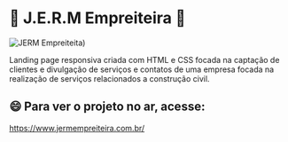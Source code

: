 # 👷 J.E.R.M Empreiteira 👷

<img src="assets/capa-projeto.PNG" alt="JERM Empreiteita">)

Landing page responsiva criada com HTML e CSS focada na captação de clientes e divulgação de serviços e contatos de uma empresa focada na realização de serviços relacionados a construção civil.

## 😄 Para ver o projeto no ar, acesse:

https://www.jermempreiteira.com.br/
